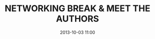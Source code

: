 ---
date: 2013-10-03 11:00
hour: 11:00 AM - 1:00 PM
title: NETWORKING BREAK & MEET THE AUTHORS 
name:
company:
categories: day2
expand:
---